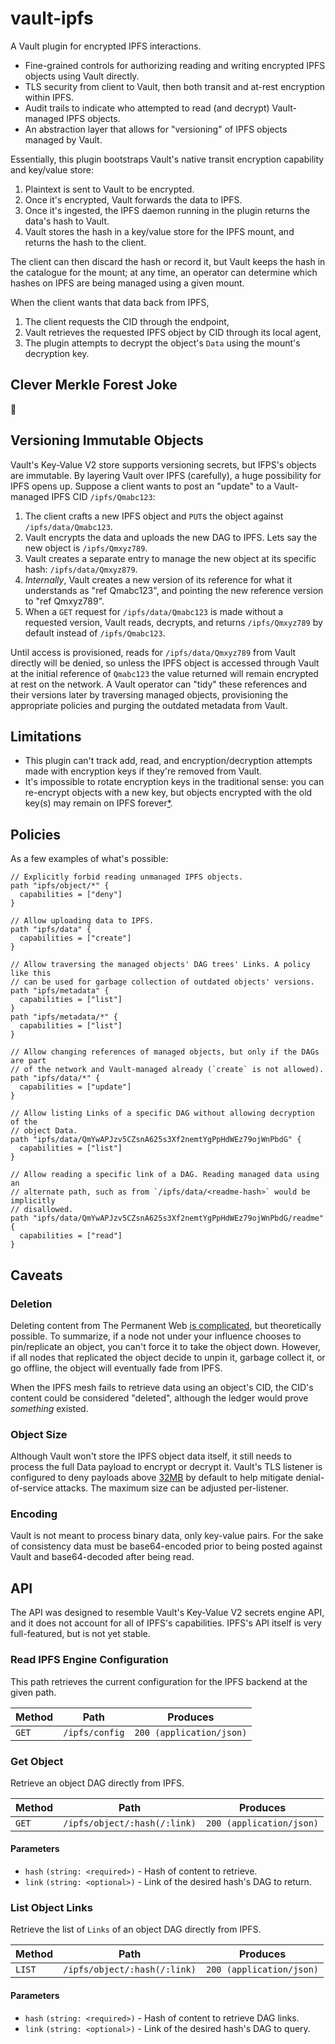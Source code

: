 # vault-ipfs

A Vault plugin for encrypted IPFS interactions.

- Fine-grained controls for authorizing reading and writing encrypted IPFS objects using Vault directly.
- TLS security from client to Vault, then both transit and at-rest encryption within IPFS.
- Audit trails to indicate who attempted to read (and decrypt) Vault-managed IPFS objects.
- An abstraction layer that allows for "versioning" of IPFS objects managed by Vault.

Essentially, this plugin bootstraps Vault's native transit encryption capability and key/value store:

1. Plaintext is sent to Vault to be encrypted.
2. Once it's encrypted, Vault forwards the data to IPFS.
3. Once it's ingested, the IPFS daemon running in the plugin returns the data's hash to Vault.
4. Vault stores the hash in a key/value store for the IPFS mount, and returns the hash to the client.

The client can then discard the hash or record it, but Vault keeps the hash in the catalogue for the mount; at any time, an operator can determine which hashes on IPFS are being managed using a given mount.

When the client wants that data back from IPFS,

1. The client requests the CID through the endpoint,
2. Vault retrieves the requested IPFS object by CID through its local agent,
3. The plugin attempts to decrypt the object's `Data` using the mount's decryption key.

## Clever Merkle Forest Joke

:memo:

## Versioning Immutable Objects

Vault's Key-Value V2 store supports versioning secrets, but IFPS's objects are immutable. By layering Vault over IPFS (carefully), a huge possibility for IPFS opens up. Suppose a client wants to post an "update" to a Vault-managed IPFS CID `/ipfs/Qmabc123`:

1. The client crafts a new IPFS object and `PUT`s the object against `/ipfs/data/Qmabc123`.
2. Vault encrypts the data and uploads the new DAG to IPFS. Lets say the new object is `/ipfs/Qmxyz789`.
3. Vault creates a separate entry to manage the new object at its specific hash: `/ipfs/data/Qmxyz879`.
4. _Internally_, Vault creates a new version of its reference for what it understands as "ref Qmabc123", and pointing the new reference version to "ref Qmxyz789".
5. When a `GET` request for `/ipfs/data/Qmabc123` is made without a requested version, Vault reads, decrypts, and returns `/ipfs/Qmxyz789` by default instead of `/ipfs/Qmabc123`.

Until access is provisioned, reads for `/ipfs/data/Qmxyz789` from Vault directly will be denied, so unless the IPFS object is accessed through Vault at the initial reference of `Qmabc123` the value returned will remain encrypted at rest on the network. A Vault operator can "tidy" these references and their versions later by traversing managed objects, provisioning the appropriate policies and purging the outdated metadata from Vault.

## Limitations

- This plugin can't track add, read, and encryption/decryption attempts made with encryption keys if they're removed from Vault.
- It's impossible to rotate encryption keys in the traditional sense: you can re-encrypt objects with a new key, but objects encrypted with the old key(s) may remain on IPFS forever[\*](#deletion).

## Policies

As a few examples of what's possible:

```hcl
// Explicitly forbid reading unmanaged IPFS objects.
path "ipfs/object/*" {
  capabilities = ["deny"]
}

// Allow uploading data to IPFS.
path "ipfs/data" {
  capabilities = ["create"]
}

// Allow traversing the managed objects' DAG trees' Links. A policy like this
// can be used for garbage collection of outdated objects' versions.
path "ipfs/metadata" {
  capabilities = ["list"]
}
path "ipfs/metadata/*" {
  capabilities = ["list"]
}

// Allow changing references of managed objects, but only if the DAGs are part
// of the network and Vault-managed already (`create` is not allowed).
path "ipfs/data/*" {
  capabilities = ["update"]
}

// Allow listing Links of a specific DAG without allowing decryption of the
// object Data.
path "ipfs/data/QmYwAPJzv5CZsnA625s3Xf2nemtYgPpHdWEz79ojWnPbdG" {
  capabilities = ["list"]
}

// Allow reading a specific link of a DAG. Reading managed data using an
// alternate path, such as from `/ipfs/data/<readme-hash>` would be implicitly
// disallowed.
path "ipfs/data/QmYwAPJzv5CZsnA625s3Xf2nemtYgPpHdWEz79ojWnPbdG/readme" {
  capabilities = ["read"]
}
```

## Caveats

### Deletion

Deleting content from The Permanent Web [is complicated](https://github.com/ipfs/faq/issues/9), but theoretically possible. To summarize, if a node not under your influence chooses to pin/replicate an object, you can't force it to take the object down. However, if all nodes that replicated the object decide to unpin it, garbage collect it, or go offline, the object will eventually fade from IPFS.

When the IPFS mesh fails to retrieve data using an object's CID, the CID's content could be considered "deleted", although the ledger would prove _something_ existed.

### Object Size

Although Vault won't store the IPFS object data itself, it still needs to process the full Data payload to encrypt or decrypt it. Vault's TLS listener is configured to deny payloads above [32MB]() by default to help mitigate denial-of-service attacks. The maximum size can be adjusted per-listener.

### Encoding

Vault is not meant to process binary data, only key-value pairs. For the sake of consistency data must be base64-encoded prior to being posted against Vault and base64-decoded after being read.

## API

The API was designed to resemble Vault's Key-Value V2 secrets engine API, and it does not account for all of IPFS's capabilities. IPFS's API itself is very full-featured, but is not yet stable.

### Read IPFS Engine Configuration

This path retrieves the current configuration for the IPFS backend at the given path.

| Method | Path           | Produces                 |
| ------ | -------------- | ------------------------ |
| `GET`  | `/ipfs/config` | `200 (application/json)` |

### Get Object

Retrieve an object DAG directly from IPFS.

| Method | Path                         | Produces                 |
| ------ | ---------------------------- | ------------------------ |
| `GET`  | `/ipfs/object/:hash(/:link)` | `200 (application/json)` |

#### Parameters

- `hash` `(string: <required>)` - Hash of content to retrieve.
- `link` `(string: <optional>)` - Link of the desired hash's DAG to return.

### List Object Links

Retrieve the list of `Links` of an object DAG directly from IPFS.

| Method | Path                         | Produces                 |
| ------ | ---------------------------- | ------------------------ |
| `LIST` | `/ipfs/object/:hash(/:link)` | `200 (application/json)` |

#### Parameters

- `hash` `(string: <required>)` - Hash of content to retrieve DAG links.
- `link` `(string: <optional>)` - Link of the desired hash's DAG to query.

<!-- TODO:

### Add Managed Object

This endpoint encrypts and adds data to IPFS. The calling token must have an ACL policy granting `create` capability.

| Method | Path         | Produces                 |
| ------ | ------------ | ------------------------ |
| `POST` | `/ipfs/data` | `200 (application/json)` |
| `PUT`  | `/ipfs/data` | `200 (application/json)` |

#### Parameters

- `plaintext` `(string: <required>)` - Specifies the base64 encoded object data.

### Update Managed Object

This endpoint uploads the provided data to IPFS and aliases it as an existing hash under Vault's management. If the new object does not exist in IPFS already, the calling token must have an ACL policy granting `create` and `update` capabilities. If the value already exists in IPFS the calling token needs only `update` capabilities. The new object is added as a new version of the targeted object.

| Method | Path               | Produces                 |
| ------ | ------------------ | ------------------------ |
| `PUT`  | `/ipfs/data/:hash` | `200 (application/json)` |

#### Parameters

- `hash` `(string: <required>)` - Hash of object to update in Vault's store.
- `plaintext` `(string: <required>)` - Specifies the base64 encoded object data.

### Get Managed Object

This endpoint retrieves a Vault-managed IPFS object's data.

| Method | Path               | Produces                 |
| ------ | ------------------ | ------------------------ |
| `GET`  | `/ipfs/data/:hash` | `200 (application/json)` |

#### Parameters

- `decrypt` `(bool: true)` - If true, Vault will decrypt the object data returned by IPFS using the IPFS backend's private key. If false, Vault will return the IPFS object's data as-is.
- `hash` `(string: <required>)` - Hash of content to retrieve and decrypt.
- `version` `(int: 0)` - Specifies the version to return. The latest version will be returned if not set.

### Delete Latest Version of Object

This endpoint soft deletes the object's latest version. This marks the version as deleted, but the underlying object data will not be removed from Vault.

| Method   | Path               | Produces                 |
| -------- | ------------------ | ------------------------ |
| `DELETE` | `/ipfs/data/:hash` | `200 (application/json)` |

#### Parameters

- `hash` `(string: <required>)` - Hash of content to delete.

### Delete Object Versions

This endpoint soft deletes specific versions of an object.

| Method | Path                 | Produces                 |
| ------ | -------------------- | ------------------------ |
| `POST` | `/ipfs/delete/:hash` | `200 (application/json)` |

#### Parameters

- `hash` `(string: <required>)` - Hash of content to retrieve and decrypt.
- `versions` `([]int: <required>)` - The versions to be deleted. The data will not be deleted, but it will no longer be returned.

### List Managed Objects

This endpoint lists the backend's catalogued IPFS objects. The calling token must have an ACL policy granting `list` capability.

| Method | Path             | Produces                 |
| ------ | ---------------- | ------------------------ |
| `LIST` | `/ipfs/metadata` | `200 (application/json)` |

### Read Metadata

| Method | Path                   | Produces                 |
| ------ | ---------------------- | ------------------------ |
| `GET`  | `/ipfs/metadata/:hash` | `200 (application/json)` |

#### Parameters

- `hash` `(string: <required>)` - Hash of content for which to retrieve metadata.

### Delete Metadata and All Versions

This endpoint requests that Vault delete metadata for IPFS objects from the catalogue.

Objects can't be explicitly destroyed on "The Permanent Web": it would be misleading to classify this as a `destroy` operation for an object itself, as the data may still persist on IPFS forever.

!~ This does not delete objects from the IPFS network (see [Deletion](#deletion)).

| Method   | Path                   | Produces           |
| -------- | ---------------------- | ------------------ |
| `DELETE` | `/ipfs/metadata/:hash` | `204 (empty body)` |

#### Parameters

- `hash` `(string: <required>)` - Hash of content for which to purge metadata.

### Pin Object

Pins an object to the plugin's underlying IPFS daemon's local storage.

| Method | Path              | Produces                 |
| ------ | ----------------- | ------------------------ |
| `POST` | `/ipfs/pin/:hash` | `200 (application/json)` |

#### Parameters

- `hash` `(string: <required>)` - Hash of content to pin.

### Unpin Managed Object

Unpins an object from the plugin's underlying IPFS daemon's local storage. Unpinned objects are free to be garbage collected at the daemon's discretion.

| Method | Path                | Produces                 |
| ------ | ------------------- | ------------------------ |
| `POST` | `/ipfs/unpin/:hash` | `204 (application/json)` |

#### Parameters

- `hash` `(string: <required>)` - Hash of content to unpin.

-->
